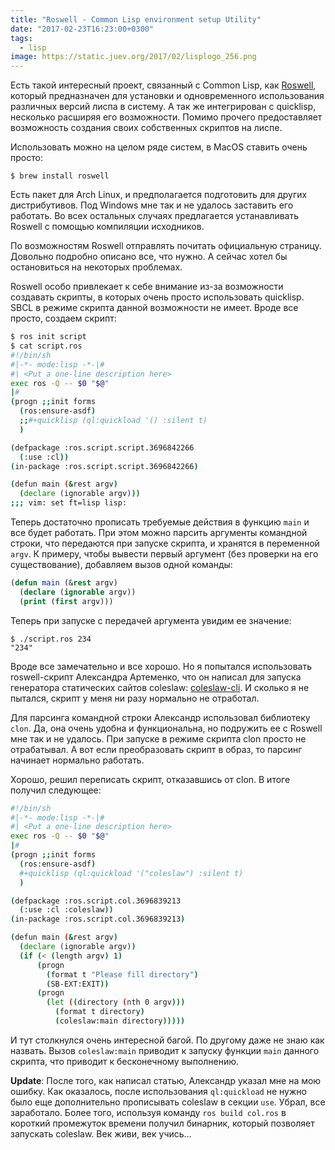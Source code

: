 ```yaml
---
title: "Roswell - Common Lisp environment setup Utility"
date: "2017-02-23T16:23:00+0300"
tags:
  - lisp
image: https://static.juev.org/2017/02/lisplogo_256.png
---
```

Есть такой интересный проект, связанный с Common Lisp, как [Roswell](https://github.com/roswell/roswell "Roswell"), который предназначен для установки и одновременного использования различных версий лиспа в систему. А так же интегрирован с quicklisp, несколько расширяя его возможности. Помимо прочего предоставляет возможность создания своих собственных скриптов на лиспе.

Использовать можно на целом ряде систем, в MacOS ставить очень просто:

```shell
$ brew install roswell
```

Есть пакет для Arch Linux, и предполагается подготовить для других дистрибутивов. Под Windows мне так и не удалось заставить его работать. Во всех остальных случаях предлагается устанавливать Roswell с помощью компиляции исходников.

По возможностям Roswell отправлять почитать официальную страницу. Довольно подробно описано все, что нужно. А сейчас хотел бы остановиться на некоторых проблемах.

Roswell особо привлекает к себе внимание из-за возможности создавать скрипты, в которых очень просто использовать quicklisp. SBCL в режиме скрипта данной возможности не имеет. Вроде все просто, создаем скрипт:

```sh
$ ros init script
$ cat script.ros
#!/bin/sh
#|-*- mode:lisp -*-|#
#| <Put a one-line description here>
exec ros -Q -- $0 "$@"
|#
(progn ;;init forms
  (ros:ensure-asdf)
  ;;#+quicklisp (ql:quickload '() :silent t)
  )

(defpackage :ros.script.script.3696842266
  (:use :cl))
(in-package :ros.script.script.3696842266)

(defun main (&rest argv)
  (declare (ignorable argv)))
;;; vim: set ft=lisp lisp:
```

Теперь достаточно прописать требуемые действия в функцию `main` и все будет работать. При этом можно парсить аргументы командной строки, что передаются при запуске скрипта, и хранятся в переменной `argv`. К примеру, чтобы вывести первый аргумент (без проверки на его существование), добавляем вызов одной команды:

```lisp
(defun main (&rest argv)
  (declare (ignorable argv))
  (print (first argv)))
```

Теперь при запуске с передачей аргумента увидим ее значение:

```shell
$ ./script.ros 234
"234"
```

Вроде все замечательно и все хорошо. Но я попытался использовать roswell-скрипт Александра Артеменко, что он написал для запуска генератора статических сайтов coleslaw: [coleslaw-cli](https://github.com/40ants/coleslaw-cli/blob/master/coleslaw.ros "Coleslaw CLI"). И сколько я не пытался, скрипт у меня ни разу нормально не отработал.

Для парсинга командной строки Александр использовал библиотеку `clon`. Да, она очень удобна и функциональна, но подружить ее с Roswell мне так и не удалось. При запуске в режиме скрипта clon просто не отрабатывал. А вот если преобразовать скрипт в образ, то парсинг начинает нормально работать.

Хорошо, решил переписать скрипт, отказавшись от clon. В итоге получил следующее:

```sh
#!/bin/sh
#|-*- mode:lisp -*-|#
#| <Put a one-line description here>
exec ros -Q -- $0 "$@"
|#
(progn ;;init forms
  (ros:ensure-asdf)
  #+quicklisp (ql:quickload '("coleslaw") :silent t)
  )

(defpackage :ros.script.col.3696839213
  (:use :cl :coleslaw))
(in-package :ros.script.col.3696839213)

(defun main (&rest argv)
  (declare (ignorable argv))
  (if (< (length argv) 1)
      (progn
        (format t "Please fill directory")
        (SB-EXT:EXIT))
      (progn
        (let ((directory (nth 0 argv)))
          (format t directory)
          (coleslaw:main directory)))))
```

И тут столкнулся очень интересной багой. По другому даже не знаю как назвать. Вызов `coleslaw:main` приводит к запуску функции `main` данного скрипта, что приводит к бесконечному выполнению.

**Update**: После того, как написал статью, Александр указал мне на мою ошибку. Как оказалось, после использования `ql:quickload` не нужно было еще дополнительно прописывать coleslaw в секции `use`. Убрал, все заработало. Более того, используя команду `ros build col.ros` в короткий промежуток времени получил бинарник, который позволяет запускать coleslaw. Век живи, век учись...
